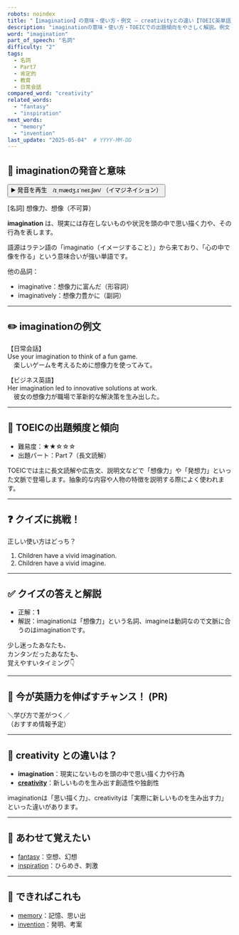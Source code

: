 ```yaml
---
robots: noindex
title: "【imagination】の意味・使い方・例文 ― creativityとの違い【TOEIC英単語】"
description: "imaginationの意味・使い方・TOEICでの出題傾向をやさしく解説。例文・クイズ付きでcreativityとの違いもわかりやすく学べます。"
word: "imagination"
part_of_speech: "名詞"
difficulty: "2"
tags:
  - 名詞
  - Part7
  - 肯定的
  - 教育
  - 日常会話
compared_word: "creativity"
related_words:
  - "fantasy"
  - "inspiration"
next_words:
  - "memory"
  - "invention"
last_update: "2025-05-04"  # YYYY-MM-DD
---
```


## 🔰 imaginationの発音と意味

<button class="play-audio" onclick="playTTS('imagination')">
  <span class="play-audio-main">
    ▶️ 発音を再生　/ɪˌmædʒ.ɪˈneɪ.ʃən/
  </span>
  <span class="play-audio-sub">
    （イマジネイション）
  </span>
</button>

[名詞] 想像力、想像（不可算）

**imagination** は、現実には存在しないものや状況を頭の中で思い描く力や、その行為を表します。

語源はラテン語の「imaginatio（イメージすること）」から来ており、「心の中で像を作る」という意味合いが強い単語です。

他の品詞：  
- imaginative：想像力に富んだ（形容詞）
- imaginatively：想像力豊かに（副詞）

---

## ✏️ imaginationの例文

【日常会話】  
Use your imagination to think of a fun game.  
　楽しいゲームを考えるために想像力を使ってみて。

【ビジネス英語】  
Her imagination led to innovative solutions at work.  
　彼女の想像力が職場で革新的な解決策を生み出した。

---

## 🎯 TOEICの出題頻度と傾向

- 難易度：★★☆☆☆
- 出題パート：Part 7（長文読解）

TOEICでは主に長文読解や広告文、説明文などで「想像力」や「発想力」といった文脈で登場します。抽象的な内容や人物の特徴を説明する際によく使われます。

---

## ❓ クイズに挑戦！

正しい使い方はどっち？

1. Children have a vivid imagination.  
2. Children have a vivid imagine.

---

## ✅ クイズの答えと解説

- 正解：**1**
- 解説：imaginationは「想像力」という名詞、imagineは動詞なので文脈に合うのはimaginationです。

少し迷ったあなたも、  
カンタンだったあなたも、  
覚えやすいタイミング👇️

---

## 🚀 今が英語力を伸ばすチャンス！ (PR)

<div class="info-center">
＼学び方で差がつく／<br>  
（おすすめ情報予定）
</div>

---

## 🤔  creativity との違いは？

- **imagination**：現実にないものを頭の中で思い描く力や行為
- **[creativity](/word/creativity/)**：新しいものを生み出す創造性や独創性

imaginationは「思い描く力」、creativityは「実際に新しいものを生み出す力」といった違いがあります。

---

## 🧩 あわせて覚えたい

- [fantasy](/word/fantasy/)：空想、幻想
- [inspiration](/word/inspiration/)：ひらめき、刺激

---

## 📖 できればこれも

- [memory](/word/memory/)：記憶、思い出
- [invention](/word/invention/)：発明、考案

<!-- cvid: aid31_bid15 -->
